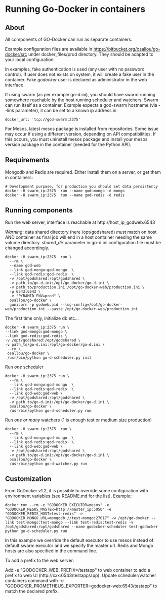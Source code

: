 # Running Go-Docker in containers

## About

All components of GO-Docker can run as separate containers.

Example configuration files are available in https://bitbucket.org/osallou/go-docker/src under docker_files/prod directory.
They should be adapted to your local configuration.

In examples, fake authentication is used (any user with no password control). If
user does not exists on system, it will create a fake user in the container.
Fake *godocker* user is declared as administrator in the web interface.

If using swarm (as per example go-d.ini), you should have swarm running
somewhere reachable by the host running scheduler and watchers. Swarm can run
itself as a container. Example expects a god-swarm hostname (via --link
parameter), it can be set to a known ip address in:

    docker_url: 'tcp://god-swarm:2375'

For Mesos, latest mesos package is installed from repositories. Some issue may occur if using a different version, depending on API compatibilities. If this occurs, you must uninstall mesos package and install your mesos version package in the container (needed for the Python API).

## Requirements

Mongodb and Redis are required. Either install them on a server, or get them in containers:

    # Development purpose, for production you should set data persistency
    docker -H swarm_ip:2375  run --name god-mongo -d mongo
    docker -H swarm_ip:2375  run --name god-redis -d redis

## Running components


Run the web server, interface is reachable at http://host_ip_godweb:6543

*Warning*: data shared directory (here /opt/godshared) *must* match
on host AND container as final job will end in a host container needing the same volume directory.
*shared_dir* parameter in go-d.ini configuration file must be changed accordingly.

    docker -H swarm_ip:2375  run \
      --rm \
      --name god-web
      --link god-mongo:god-mongo  \
      --link god-redis:god-redis  \
      -v /opt/godshared:/opt/godshared \
      -v path_to/go-d.ini:/opt/go-docker/go-d.ini \
      -v path_to/production.ini:/opt/go-docker-web/production.ini \
      -p 6543:6543 \
      -e "PYRAMID_ENV=prod" \
      osallou/go-docker \
      gunicorn -p godweb.pid --log-config=/opt/go-docker-web/production.ini --paste /opt/go-docker-web/production.ini


The first time only, initialize db etc...

    docker -H swarm_ip:2375 run \
    --link god-mongo:god-mongo \
    --link god-redis:god-redis \
    -v /opt/godshared:/opt/godshared \
    -v path_to/go-d.ini:/opt/go-docker/go-d.ini \
     --rm \
     osallou/go-docker \
     /usr/bin/python go-d-scheduler.py init


Run *one* scheduler

    docker -H swarm_ip:2375 run \
      --rm \
      --link god-mongo:god-mongo  \
      --link god-redis:god-redis  \
      --link god-web:god-web \
      -v /opt/godshared:/opt/godshared \
      -v path_to/go-d.ini:/opt/go-docker/go-d.ini \
      osallou/go-docker \
      /usr/bin/python go-d-scheduler.py run

Run *one or many* watchers (1 is enough test or medium size production)

    docker -H swarm_ip:2375  run \
      --rm \
      --link god-mongo:god-mongo  \
      --link god-redis:god-redis  \
      --link god-web:god-web \
      -v /opt/godshared:/opt/godshared \
      -v path_to/go-d.ini:/opt/go-docker/go-d.ini \
      osallou/go-docker \
      /usr/bin/python go-d-watcher.py run

## Customization

From GoDocker v1.2, it is possible to override some configuration with environment variables (see README.md for the list). Example:

    docker run --rm -e "GODOCKER_EXECUTOR=mesos" -e "GODOCKER_MESOS_MASTER=http://master_ip:5050" -e "GODOCKER_REDIS_HOST=test-redis" -e "GODOCKER_MONGO_URL=mongodb://test-mongo:27017" -w /opt/go-docker --link test-mongo:test-mongo --link test-redis:test-redis -v /opt/godshared:/opt/godshared --name godocker-scheduler test-godocker python go-d-scheduler.py run

In this example we override the default executor to use mesos instead of default swarm executor and we specify the master url. Redis and Mongo hosts are also specified in the command line.

To add a prefix to the web server:

Add  -e "GODOCKER_WEB_PREFIX=/testapp" to web container to add a prefix to web UI (http://xxx:6543/testapp/app).
Update scheduler/watcher containers command with -e "GODOCKER_PROMETHEUS_EXPORTER=godocker-web:6543/testapp" to match the declared prefix.
